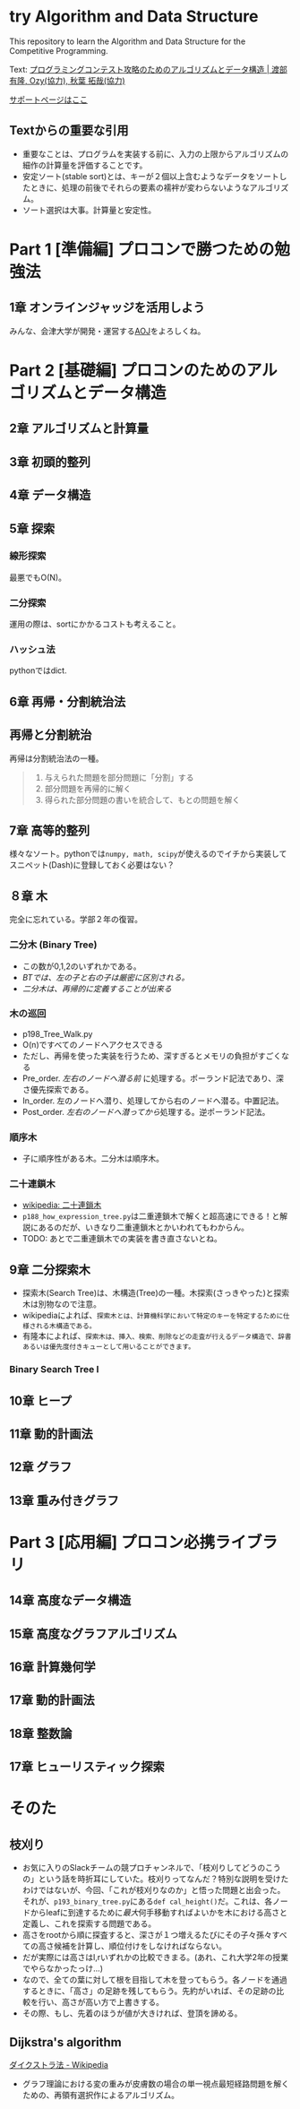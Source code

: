 # try Algorithm and Data Structure

This repository to learn the Algorithm and Data Structure for the Competitive Programming.

Text: [プログラミングコンテスト攻略のためのアルゴリズムとデータ構造 | 渡部 有隆, Ozy(協力), 秋葉 拓哉(協力)](https://www.amazon.co.jp/dp/4839952957/)

[サポートページはここ](https://book.mynavi.jp/support/pc/5295/)


##  Textからの重要な引用
 - 重要なことは、プログラムを実装する前に、入力の上限からアルゴリズムの細作の計算量を評価することです。
 - 安定ソート(stable sort)とは、キーが２個以上含むようなデータをソートしたときに、処理の前後でそれらの要素の襦袢が変わらないようなアルゴリズム。
 - ソート選択は大事。計算量と安定性。
 

# Part 1 [準備編] プロコンで勝つための勉強法
## 1章 オンラインジャッジを活用しよう
みんな、会津大学が開発・運営する[AOJ](http://judge.u-aizu.ac.jp)をよろしくね。

# Part 2 [基礎編] プロコンのためのアルゴリズムとデータ構造
## 2章 アルゴリズムと計算量
## 3章 初頭的整列
## 4章 データ構造
## 5章 探索
### 線形探索
最悪でもO(N)。 

### 二分探索
運用の際は、sortにかかるコストも考えること。
 
### ハッシュ法
pythonではdict.
## 6章 再帰・分割統治法

## 再帰と分割統治
再帰は分割統治法の一種。
> 1. 与えられた問題を部分問題に「分割」する
> 2. 部分問題を再帰的に解く
> 3. 得られた部分問題の書いを統合して、もとの問題を解く

## 7章 高等的整列
様々なソート。pythonでは`numpy, math, scipy`が使えるのでイチから実装してスニペット(Dash)に登録しておく必要はない？

## ８章 木
完全に忘れている。学部２年の復習。

### 二分木 (Binary Tree)
- この数が0,1,2のいずれかである。
- *BTでは、左の子と右の子は厳密に区別される。*
- *二分木は、再帰的に定義することが出来る*

### 木の巡回
- p198_Tree_Walk.py
- O(n)ですべてのノードへアクセスできる
- ただし、再帰を使った実装を行うため、深すぎるとメモリの負担がすごくなる
- Pre_order. *左右のノードへ潜る前* に処理する。ポーランド記法であり、深さ優先探索である。
- In_order. 左のノードへ潜り、処理してから右のノードへ潜る。中置記法。
- Post_order. *左右のノードへ潜ってから*処理する。逆ポーランド記法。


### 順序木
 - 子に順序性がある木。二分木は順序木。

### 二十連鎖木
- [wikipedia: 二十連鎖木](https://ja.wikipedia.org/wiki/二重連鎖木)
- `p188_how_expression_tree.py`は二重連鎖木で解くと超高速にできる！と解説にあるのだが、いきなり二重連鎖木とかいわれてもわからん。
- TODO: あとで二重連鎖木での実装を書き直さないとね。

## 9章 二分探索木

 - 探索木(Search Tree)は、木構造(Tree)の一種。木探索(さっきやった)と探索木は別物なので注意。
 - wikipediaによれば、`探索木とは、計算機科学において特定のキーを特定するために仕様される木構造である。`
 - 有隆本によれば、`探索木は、挿入、検索、削除などの走査が行えるデータ構造で、辞書あるいは優先度付きキューとして用いることができます。`

### Binary Search Tree I



## 10章 ヒープ
## 11章 動的計画法
## 12章 グラフ
## 13章 重み付きグラフ

# Part 3 [応用編] プロコン必携ライブラリ
## 14章 高度なデータ構造
## 15章 高度なグラフアルゴリズム
## 16章 計算幾何学
## 17章 動的計画法
## 18章 整数論
## 17章 ヒューリスティック探索



# そのた
## 枝刈り
 - お気に入りのSlackチームの競プロチャンネルで、「枝刈りしてどうのこうの」という話を時折耳にしていた。枝刈りってなんだ？特別な説明を受けたわけではないが、今回、「これが枝刈りなのか」と悟った問題と出会った。
 それが、`p193_binary_tree.py`にある`def cal_height()`だ。これは、各ノードからleafに到達するために*最大*何手移動すればよいかを木における高さと定義し、これを探索する問題である。
 - 高さをrootから順に探査すると、深さが１つ増えるたびにその子々孫々すべての高さ候補を計算し、順位付けをしなければならない。
 - だが実際には高さはl,rいずれかの比較できまる。(あれ、これ大学2年の授業でやらなかったっけ…)
 - なので、全ての葉に対して根を目指して木を登ってもらう。各ノードを通過するときに、「高さ」の足跡を残してもらう。先約がいれば、その足跡の比較を行い、高さが高い方で上書きする。
 - その際、もし、先着のほうが値が大きければ、登頂を諦める。

## Dijkstra's algorithm
[ダイクストラ法 - Wikipedia](https://ja.wikipedia.org/wiki/ダイクストラ法)
 - グラフ理論における変の重みが皮膚数の場合の単一視点最短経路問題を解くための、再領有選択作によるアルゴリズム。
